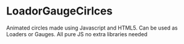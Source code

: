 LoadorGaugeCirlces
==================

Animated circles made using Javascript and HTML5. Can be used as Loaders or Gauges. All pure JS no extra libraries needed
